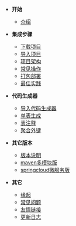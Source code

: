 <!-- 这是目录树文件 -->

- **开始**
	- [介绍](/README)


- **集成步骤**
	- [下载项目](/integ/down-code)
	- [导入项目](/integ/import-project)
	- [项目架构](/integ/project-framework)
	- [常见操作](/integ/common-make)
	- [打包部署](/integ/deploy)
	- [最佳实践](/integ/optimum)


- **代码生成器**
	- [导入代码生成器](/gen/import-sql)
	- [单表生成](/gen/single-table)
	- [表注释](/gen/table-comment)
	- [聚合外键](/gen/fk-poly)


- **其它版本**
	- [版本说明](/more-version/intro)
	- [maven多模块版](/more-version/com)
	- [springcloud微服务版](/more-version/springcloud)	


- **其它**
	- [缘起](/more/origin)
	- [常见问题](/more/common-questions)
	- [友情链接](/more/link)
	- [更新日志](/more/update-log)
 



<br/><br/><br/><br/><br/><br/>